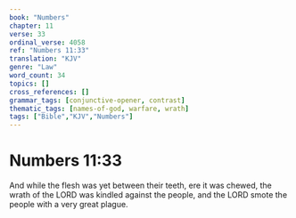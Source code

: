 ```yaml
---
book: "Numbers"
chapter: 11
verse: 33
ordinal_verse: 4058
ref: "Numbers 11:33"
translation: "KJV"
genre: "Law"
word_count: 34
topics: []
cross_references: []
grammar_tags: [conjunctive-opener, contrast]
thematic_tags: [names-of-god, warfare, wrath]
tags: ["Bible","KJV","Numbers"]
---
```


# Numbers 11:33

And while the flesh was yet between their teeth, ere it was chewed, the wrath of the LORD was kindled against the people, and the LORD smote the people with a very great plague.
